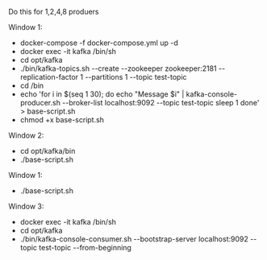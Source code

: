 Do this for 1,2,4,8 produers

Window 1:
- docker-compose -f docker-compose.yml up -d
- docker exec -it kafka /bin/sh
- cd opt/kafka
- ./bin/kafka-topics.sh --create --zookeeper zookeeper:2181 --replication-factor 1 --partitions 1 --topic test-topic
- cd /bin
- echo 'for i in $(seq 1 30); do
    echo "Message $i" | kafka-console-producer.sh --broker-list localhost:9092 --topic test-topic
    sleep 1
done' > base-script.sh
- chmod +x base-script.sh

Window 2:
- cd opt/kafka/bin
- ./base-script.sh

Window 1:
- ./base-script.sh


Window 3:
- docker exec -it kafka /bin/sh
- cd opt/kafka
- ./bin/kafka-console-consumer.sh --bootstrap-server localhost:9092 --topic test-topic --from-beginning
